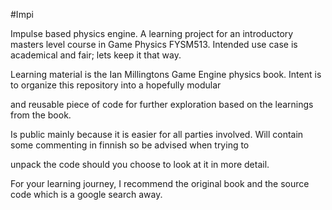 



\#Impi



Impulse based physics engine. A learning project for an introductory masters level course in Game Physics FYSM513.
Intended use case is academical and fair; lets keep it that way.



Learning material is the Ian Millingtons Game Engine physics book. Intent is to organize this repository into a hopefully modular

and reusable piece of code for further exploration based on the learnings from the book.


Is public mainly because it is easier for all parties involved. Will contain some commenting in finnish so be advised when trying to

unpack the code should you choose to look at it in more detail.

For your learning journey, I recommend the original book and the source code which is a google search away.


